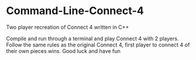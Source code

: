 # Command-Line-Connect-4
Two player recreation of Connect 4 written in C++

Compile and run through a terminal and play Connect 4 with 2 players.
Follow the same rules as the original Connect 4, first player to connect 4 of their own pieces wins.
Good luck and have fun
